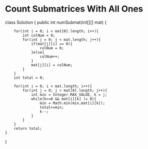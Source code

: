 # Count Submatrices With All Ones
class Solution {
    public int numSubmat(int[][] mat) {
        
        for(int i = 0; i < mat[0].length; i++){
            int colNum = 0;
            for(int j = 0; j < mat.length; j++){
                if(mat[j][i] == 0){
                    colNum = 0;
                }else{
                    colNum++;
                }
                mat[j][i] = colNum;
            }
        }
        int total = 0;
        
        for(int i = 0; i < mat.length; i++){
            for(int j = 0; j < mat[0].length; j++){
                int min = Integer.MAX_VALUE, k = j;
                while(k>=0 && mat[i][k] != 0){
                    min = Math.min(min,mat[i][k]);
                    total+=min;
                    k--;
                }
            }
        }
        return total;
    }
}